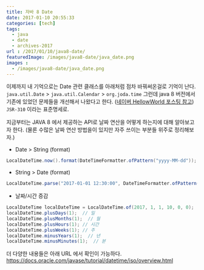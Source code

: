 ```yaml
---
title: 자바 8 Date
date: 2017-01-10 20:55:33
categories: [tech]
tags:
  - java
  - date
  - archives-2017
url : /2017/01/10/java8-date/
featuredImage: /images/java8-date/java_date.png
images :
  - /images/java8-date/java_date.png
---
```

이제까지 내 기억으로는 Date 관련 클래스를 아래처럼 점차 바꿔써온걸로 기억이 난다.
`java.util.Date` > `java.util.Calendar` > `org.joda.time`
그런데 java 8 버전에서 기존에 있었던 문제들을 개선해서 나왔다고 한다. ([네이버 HellowWorld 포스팅 참고](http://d2.naver.com/helloworld/645609)) `JSR-310` 이라는 표준명세로.
<!-- more -->
지금부터는 JAVA 8 에서 제공하는 API로 날짜 연산을 어떻게 하는지에 대해 알아보고자 한다. (물론 수많은 날짜 연산 방법을이 있지만 자주 쓰이는 부분들 위주로 정리해보자.)

- Date > String (format)

```java
LocalDateTime.now().format(DateTimeFormatter.ofPattern("yyyy-MM-dd"));
```

- String > Date (format)

```java
LocalDateTime.parse("2017-01-01 12:30:00", DateTimeFormatter.ofPattern("yyyy-MM-dd HH:mm:ss"));
```

- 날짜/시간 증감

```java
LocalDateTime localDateTime = LocalDateTime.of(2017, 1, 1, 10, 0, 0);
localDateTime.plusDays(1);  // 일
localDateTime.plusMonths(1);  // 월
localDateTime.plusHours(1); // 시간
localDateTime.plusWeeks(1); // 주
localDateTime.minusYears(1);  // 년
localDateTime.minusMinutes(1);  // 분
```

더 다양한 내용들은 아래 URL 에서 확인이 가능하다.
https://docs.oracle.com/javase/tutorial/datetime/iso/overview.html

